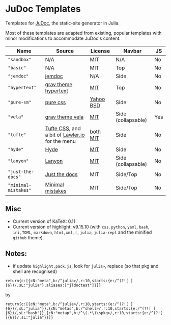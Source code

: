 # JuDoc Templates

Templates for [JuDoc](https://github.com/tlienart/JuDoc.jl), the static-site generator in Julia.

Most of these templates are adapted from existing, popular templates with minor modifications to accommodate JuDoc's content.

| Name | Source | License | Navbar | JS  |
| ---- | ------ | ------- | ----- | --- |
| `"sandbox"`  | N/A    | MIT     | N/A | No |
| `"basic"`  | N/A    | MIT     | Top | No |
| `"jemdoc"` | [jemdoc](https://github.com/jem/jemdoc) | N/A | Side | No |
| `"hypertext"` | [grav theme hypertext](https://github.com/artofthesmart/hypertext) | [MIT](https://github.com/artofthesmart/hypertext/blob/master/LICENSE) | Top | No |
| `"pure-sm"` | [pure css](https://purecss.io/layouts/side-menu/) | [Yahoo BSD](https://github.com/pure-css/pure-site/blob/master/LICENSE.md) | Side | No |
| `"vela"` | [grav theme vela](https://github.com/danzinger/grav-theme-vela) | [MIT](https://github.com/danzinger/grav-theme-vela/blob/develop/LICENSE) | Side (collapsable) | Yes |
| `"tufte"` | [Tufte CSS](https://github.com/edwardtufte/tufte-css), and a bit of [Lawler.io](https://github.com/Eiriksmal/lawler-dot-io) for the menu | [both](https://github.com/edwardtufte/tufte-css/blob/gh-pages/LICENSE)  [MIT](https://github.com/Eiriksmal/lawler-dot-io/blob/main/license.md) | Side | No |
| `"hyde"` | [Hyde](https://github.com/poole/hyde) | [MIT](https://github.com/poole/hyde/blob/master/LICENSE.md) | Side | No |
| `"lanyon"` | [Lanyon](https://github.com/poole/lanyon) | [MIT](https://github.com/poole/lanyon/blob/master/LICENSE.md) | Side (collapsable) | No |
| `"just-the-docs"` | [Just the docs](https://github.com/pmarsceill/just-the-docs) | MIT | Side/Top | No |
| `"minimal-mistakes"` | [Minimal mistakes](https://github.com/mmistakes/minimal-mistakes) | MIT | Side/Top | No |

## Misc

* Current version of KaTeX: 0.11
* Current version of highlight: v9.15.10 (with `css`, `python`, `yaml`, `bash`, `ini,TOML`, `markdown`, `html,xml`, `r`, `julia`, `julia-repl` and the minified `github` theme).

## Notes:

- if update `highlight.pack.js`, look for `julia>`, replace (so that pkg and shell are recognised)

```
return{c:[{cN:"meta",b:/^julia>/,r:10,starts:{e:/^(?![ ]{6})/,sL:"julia"},aliases:["jldoctest"]}]}
```

by

```
return{c:[{cN:"meta",b:/^julia>/,r:10,starts:{e:/^(?![ ]{6})/,sL:"julia"}},{cN:"metas",b:/^shell>/,r:10,starts:{e:/^(?![ ]{6})/,sL:"bash"}},{cN:"metap",b:/^\(.*\)\spkg>/,r:10,starts:{e:/^(?![ ]{6})/,sL:"julia"}}]}
```
